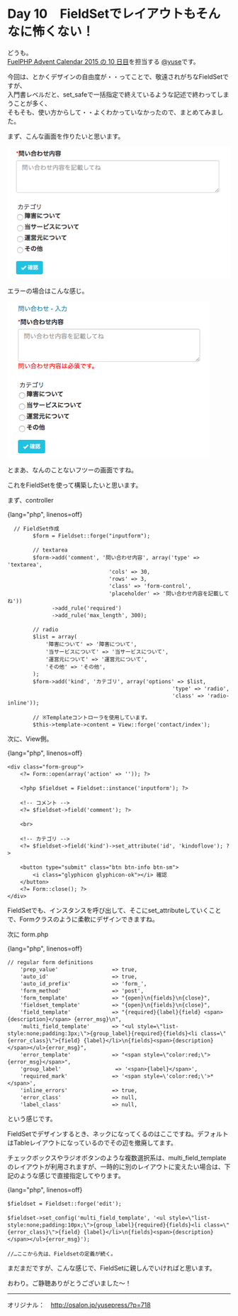 # Day 10　FieldSetでレイアウトもそんなに怖くない！

どうも。  
 [FuelPHP Advent Calendar 2015 の 10 日目](http://qiita.com/advent-calendar/2015/fuelphp)を担当する [@yuse](https://twitter.com/yusesan)です。

今回は、とかくデザインの自由度が・・ってことで、敬遠されがちなFieldSetですが、  
 入門書レベルだと、set\_safeで一括指定で終えているような記述で終わってしまうことが多く、  
 そもそも、使い方からして・・よくわかっていなかったので、まとめてみました。

まず、こんな画面を作りたいと思います。

![スクリーンショット 2015-12-08 23.37.38](images/10/513540a0c9f720b32b774d191656ab50.png)

エラーの場合はこんな感じ。

![スクリーンショット 2015-12-08 23.39.29](images/10/15d9d48ab7b06dc5ed3c047f300cfc4b.png)

 

とまあ、なんのことないフツーの画面ですね。

これをFieldSetを使って構築したいと思います。

 

まず、controller

{lang="php", linenos=off}
~~~
  // FieldSet作成
        $form = Fieldset::forge("inputform");
 
        // textarea
        $form->add('comment', '問い合わせ内容', array('type' => 'textarea', 
                                'cols' => 30, 
                                'rows' => 3, 
                                'class' => 'form-control', 
                                'placeholder' => '問い合わせ内容を記載してね'))
              ->add_rule('required')
              ->add_rule('max_length', 300);
 
        // radio
        $list = array(
            '障害について' => '障害について',
            '当サービスについて' => '当サービスについて',
            '運営元について' => '運営元について',
            'その他' => 'その他',
        );
        $form->add('kind', 'カテゴリ', array('options' => $list,
                                                    'type' => 'radio',
                                                    'class' => 'radio-inline'));
 
        // ※Templateコントローラを使用しています。
        $this->template->content = View::forge('contact/index');
~~~

次に、View側。

{lang="php", linenos=off}
~~~
<div class="form-group">
    <?= Form::open(array('action' => '')); ?>
 
    <?php $fieldset = Fieldset::instance('inputform'); ?>
 
    <!-- コメント -->
    <?= $fieldset->field('comment'); ?>
 
    <br>
 
    <!-- カテゴリ -->
    <?= $fieldset->field('kind')->set_attribute('id', 'kindoflove'); ?>
 
    <button type="submit" class="btn btn-info btn-sm">
        <i class="glyphicon glyphicon-ok"></i> 確認
    </button>
    <?= Form::close(); ?>
</div>
~~~

FieldSetでも、インスタンスを呼び出して、そこにset\_attributeしていくことで、Formクラスのように柔軟にデザインできますね。

次に form.php

{lang="php", linenos=off}
~~~
// regular form definitions
    'prep_value'                 => true,
    'auto_id'                    => true,
    'auto_id_prefix'             => 'form_',
    'form_method'                => 'post',
    'form_template'              => "{open}\n{fields}\n{close}",
    'fieldset_template'          => "{open}\n{fields}\n{close}",
    'field_template'             => "{required}{label}{field} <span>{description}</span> {error_msg}\n",
    'multi_field_template'       => "<ul style=\"list-style:none;padding:3px;\">{group_label}{required}{fields}<li class=\"{error_class}\">{field} {label}</li>\n{fields}<span>{description}</span></ul>{error_msg}",
    'error_template'             => "<span style=\"color:red;\">{error_msg}</span>",
    'group_label'                 => '<span>{label}</span>',
    'required_mark'              => '<span style=\'color:red;\'>*</span>',
    'inline_errors'              => true,
    'error_class'                => null,
    'label_class'                => null,
~~~

という感じです。

FieldSetでデザインするとき、ネックになってくるのはここですね。デフォルトはTableレイアウトになっているのでその辺を撤廃してます。

チェックボックスやラジオボタンのような複数選択系は、multi\_field\_templateのレイアウトが利用されますが、一時的に別のレイアウトに変えたい場合は、下記のような感じで直接指定してやります。

{lang="php", linenos=off}
~~~
$fieldset = Fieldset::forge('edit');
 
$fieldset->set_config('multi_field_template', '<ul style=\"list-style:none;padding:10px;\">{group_label}{required}{fields}<li class=\"{error_class}\">{field} {label}</li>\n{fields}<span>{description}</span></ul>{error_msg}');
 
//…ここから先は、Fieldsetの定義が続く。
~~~

まだまだですが、こんな感じで、FieldSetに親しんでいければと思います。

おわり。ご静聴ありがとうございました〜！

---
オリジナル：　<http://osalon.jp/yusepress/?p=718>
